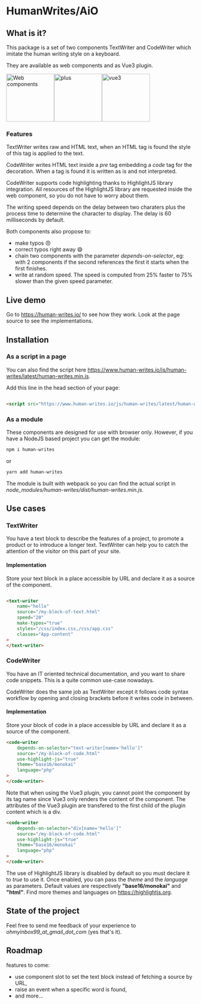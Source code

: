 # HumanWrites/AiO

## What is it?

This package is a set of two components TextWriter and CodeWriter which imitate the human writing style on a keyboard.

They are available as web components and as Vue3 plugin.

  <img src="assets/public/webcomponents.svg" alt="Web components" style="width:128px;"/><img src="assets/public/plus.svg" alt="plus" style="width:128px;"/><img src="assets/public/vue.svg" alt="vue3" style="width:128px;"/>

### Features

TextWriter writes raw and HTML text, when an HTML tag is found the style of this tag is applied to the text.

CodeWriter writes HTML text inside a _pre_ tag embedding a _code_ tag for the decoration. When a tag is found it is
written as is and not interpreted.

CodeWriter supports code highlighting thanks to HighlightJS library integration. All resources of the HighlightJS
library are requested inside the web component, so you do not have to worry about them.

The writing speed depends on the delay between two charaters plus the process time to determine the character to
display. The delay is 60 milliseconds by default.

Both components also propose to:

- make typos :angry:
- correct typos right away :smile:
- chain two components with the parameter _depends-on-selector_, eg: with 2 components if the second references the
  first it starts when the first finishes.
- write at random speed. The speed is computed from 25% faster to 75% slower than the given speed parameter.

## Live demo

Go to https://human-writes.io/ to see how they work. Look at the page source to see the implementations.

## Installation

### As a script in a page

You can also find the script here https://www.human-writes.io/js/human-writes/latest/human-writes.min.js.

Add this line in the head section of your page:

```html

<script src="https://www.human-writes.io/js/human-writes/latest/human-writes.min.js"></script>
```

### As a module

These components are designed for use with browser only. However, if you have a NodeJS based project you can get the
module:

```bash
npm i human-writes
```

or

```bash
yarn add human-writes
```

The module is built with webpack so you can find the actual script in
_node_modules/human-writes/dist/human-writes.min.js_.

## Use cases

### TextWriter

You have a text block to describe the features of a project, to promote a product or to introduce a longer text.
TextWriter can help you to catch the attention of the visitor on this part of your site.

#### Implementation

Store your text block in a place accessible by URL and declare it as a source of the component.

```html

<text-writer
    name="hello"
    source="/my-block-of-text.html"
    speed="20"
    make-typos="true"
    styles="/css/index.css,/css/app.css"
    classes="App-content"
>
</text-writer>

```

### CodeWriter

You have an IT oriented technical documentation, and you want to share code snippets. This is a quite common use-case
nowadays.

CodeWriter does the same job as TextWriter except it follows code syntax workflow by opening and closing brackets before
it writes code in between.

#### Implementation

Store your block of code in a place accessible by URL and declare it as a source of the component.

```html
<code-writer
    depends-on-selector="text-writer[name='hello']"
    source="/my-block-of-code.html"
    use-highlight-js="true"
    theme="base16/monokai"
    language="php"
>
</code-writer>
```

Note that when using the Vue3 plugin, you cannot point the component by its tag name since Vue3 only renders the content of the component. The attributes of the Vue3 plugin are transfered to the first child of the plugin content which is a div.

```html
<code-writer
    depends-on-selector="div[name='hello']"
    source="/my-block-of-code.html"
    use-highlight-js="true"
    theme="base16/monokai"
    language="php"
>
</code-writer>
```

The use of HighlightJS library is disabled by default so you must declare it to _true_ to use it. Once enabled, you can
pass the _theme_ and the _language_ as parameters. Default values are respectively **"base16/monokai"** and **"html"**.
Find more themes and languages on https://highlightjs.org.

## State of the project

Feel free to send me feedback of your experience to _ohmyinbox99_at_gmail_dot_com_ (yes that's it).

## Roadmap

features to come:

- use component slot to set the text block instead of fetching a source by URL,
- raise an event when a specific word is found,
- and more...
